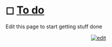 <!-- ◻⬜🔳🔲✔✅ -->

# ◻ [To do](https://prp1277.github.io/To-Do/)

Edit this page to start getting stuff done

<center>
<a href="https://github.com/prp1277/to-do/edit/master/README.md"><img src="https://img.shields.io/github/issues/prp1277/to-do.svg?label=edit%20page&logo=github&style=plastic" alt="edit"/></a>
</center>
